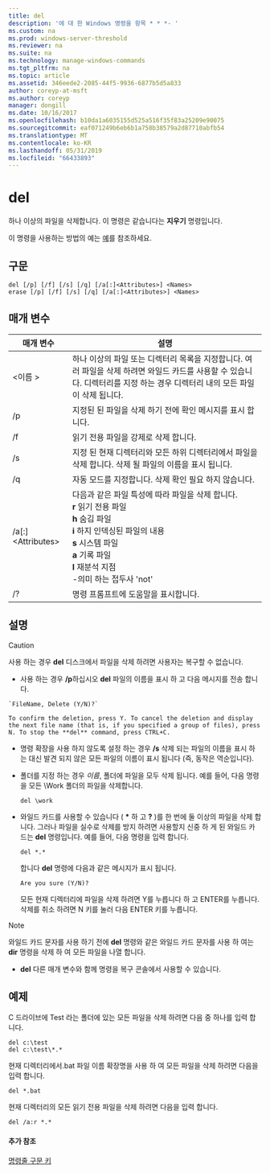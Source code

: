 ```yaml
---
title: del
description: '에 대 한 Windows 명령을 항목 * * *- '
ms.custom: na
ms.prod: windows-server-threshold
ms.reviewer: na
ms.suite: na
ms.technology: manage-windows-commands
ms.tgt_pltfrm: na
ms.topic: article
ms.assetid: 346eede2-2085-44f5-9936-6877b5d5a833
author: coreyp-at-msft
ms.author: coreyp
manager: dongill
ms.date: 10/16/2017
ms.openlocfilehash: b10da1a6035155d525a516f35f83a25209e90075
ms.sourcegitcommit: eaf071249b6eb6b1a758b38579a2d87710abfb54
ms.translationtype: MT
ms.contentlocale: ko-KR
ms.lasthandoff: 05/31/2019
ms.locfileid: "66433893"
---
```

# <a name="del"></a>del



하나 이상의 파일을 삭제합니다. 이 명령은 같습니다는 **지우기** 명령입니다.

이 명령을 사용하는 방법의 예는 [예](#BKMK_examples)를 참조하세요.

## <a name="syntax"></a>구문

```
del [/p] [/f] [/s] [/q] [/a[:]<Attributes>] <Names>
erase [/p] [/f] [/s] [/q] [/a[:]<Attributes>] <Names>
```

## <a name="parameters"></a>매개 변수

|매개 변수|설명|
|---------|-----------|
|\<이름 >|하나 이상의 파일 또는 디렉터리 목록을 지정합니다. 여러 파일을 삭제 하려면 와일드 카드를 사용할 수 있습니다. 디렉터리를 지정 하는 경우 디렉터리 내의 모든 파일이 삭제 됩니다.|
|/p|지정된 된 파일을 삭제 하기 전에 확인 메시지를 표시 합니다.|
|/f|읽기 전용 파일을 강제로 삭제 합니다.|
|/s|지정 된 현재 디렉터리와 모든 하위 디렉터리에서 파일을 삭제 합니다. 삭제 될 파일의 이름을 표시 됩니다.|
|/q|자동 모드를 지정합니다. 삭제 확인 필요 하지 않습니다.|
|/a[:]\<Attributes>|다음과 같은 파일 특성에 따라 파일을 삭제 합니다.</br>**r** 읽기 전용 파일</br>**h** 숨김 파일</br>**i** 하지 인덱싱된 파일의 내용</br>**s** 시스템 파일</br>**a** 기록 파일</br>**l** 재분석 지점</br>-의미 하는 접두사 'not'|
|/?|명령 프롬프트에 도움말을 표시합니다.|

## <a name="remarks"></a>설명

> [!CAUTION]
> 사용 하는 경우 **del** 디스크에서 파일을 삭제 하려면 사용자는 복구할 수 없습니다.
> -   사용 하는 경우 **/p**하십시오 **del** 파일의 이름을 표시 하 고 다음 메시지를 전송 합니다.

    `FileName, Delete (Y/N)?`

    To confirm the deletion, press Y. To cancel the deletion and display the next file name (that is, if you specified a group of files), press N. To stop the **del** command, press CTRL+C.
- 명령 확장을 사용 하지 않도록 설정 하는 경우 **/s** 삭제 되는 파일의 이름을 표시 하는 대신 발견 되지 않은 모든 파일의 이름이 표시 됩니다 (즉, 동작은 역순입니다).
- 폴더를 지정 하는 경우 *이름*, 폴더에 파일을 모두 삭제 됩니다. 예를 들어, 다음 명령을 모든 \Work 폴더의 파일을 삭제합니다.  
  ```
  del \work
  ```  
- 와일드 카드를 사용할 수 있습니다 ( **&#42;** 하 고 **?** )를 한 번에 둘 이상의 파일을 삭제 합니다. 그러나 파일을 실수로 삭제를 방지 하려면 사용할지 신중 하 게 된 와일드 카드는 **del** 명령입니다. 예를 들어, 다음 명령을 입력 합니다.  
  ```
  del *.*
  ```  
  합니다 **del** 명령에 다음과 같은 메시지가 표시 됩니다.

  `Are you sure (Y/N)?`

  모든 현재 디렉터리에 파일을 삭제 하려면 Y를 누릅니다 하 고 ENTER를 누릅니다. 삭제를 취소 하려면 N 키를 눌러 다음 ENTER 키를 누릅니다.

> [!NOTE]
> 와일드 카드 문자를 사용 하기 전에 **del** 명령와 같은 와일드 카드 문자를 사용 하 여는 **dir** 명령을 삭제 하 여 모든 파일을 나열 합니다.
> -   **del** 다른 매개 변수와 함께 명령을 복구 콘솔에서 사용할 수 있습니다.

## <a name="BKMK_examples"></a>예제

C 드라이브에 Test 라는 폴더에 있는 모든 파일을 삭제 하려면 다음 중 하나를 입력 합니다.
```
del c:\test
del c:\test\*.*
```
현재 디렉터리에서.bat 파일 이름 확장명을 사용 하 여 모든 파일을 삭제 하려면 다음을 입력 합니다.
```
del *.bat
```
현재 디렉터리의 모든 읽기 전용 파일을 삭제 하려면 다음을 입력 합니다.
```
del /a:r *.*
```

#### <a name="additional-references"></a>추가 참조

[명령줄 구문 키](command-line-syntax-key.md)
